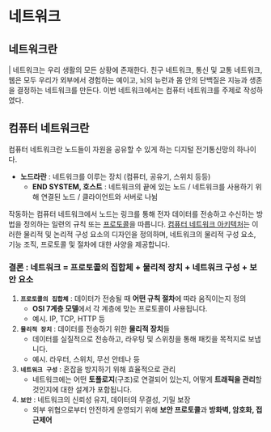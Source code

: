 # 네트워크

## 네트워크란
| 네트워크는 우리 생활의 모든 상황에 존재한다. 친구 네트워크, 통신 및 교통 네트워크, 웹은 모두 우리가 외부에서 경험하는 예이고, 뇌의 뉴런과 몸 안의 단백질은 지능과 생존을 결정하는 네트워크를 만든다. 이번 네트워크에서는 컴퓨터 네트워크를 주제로 작성하였다.

## 컴퓨터 네트워크란
컴퓨터 네트워크란 노드들이 자원을 공유할 수 있게 하는 디지털 전기통신망의 하나이다. 
<br>
- **노드라란** : 네트워크를 이루는 장치 (컴퓨터, 공유기, 스위치 등등)
    - **END SYSTEM, 호스트** : 네트워크의 끝에 있는 노드 / 네트워크를 사용하기 위해 연결된 노드 / 클라이언트와 서버로 나뉨


작동하는 컴퓨터 네트워크에서 노드는 링크를 통해 전자 데이터를 전송하고 수신하는 방법을 정의하는 일련의 규칙 또는 [프로토콜](./pages/프로토콜(통신규약).md)을 따릅니다. [컴퓨터 네트워크 아키텍처]()는 이러한 물리적 및 논리적 구성 요소의 디자인을 정의하며, 네트워크의 물리적 구성 요소, 기능 조직, 프로토콜 및 절차에 대한 사양을 제공합니다.

### 결론 : 네트워크 = 프로토콜의 집합체 + 물리적 장치 + 네트워크 구성 + 보안 요소
1. **`프로토콜의 집합체`** : 데이터가 전송될 때 **어떤 규칙 절차**에 따라 움직이는지 정의
   - **OSI 7계층 모델**에서 각 계층에 맞는 프로토콜이 사용됩니다. 
   - 예시. IP, TCP, HTTP 등
2. **`물리적 장치`** : 데이터를 전송하기 위한 **물리적 장치**들
   - 데이터를 실질적으로 전송하고, 라우팅 및 스위칭을 통해 패킷을 목적지로 보냅니다.
   - 예시. 라우터, 스위치, 무선 안테나 등
3. **`네트워크 구성`** : 혼잡을 방지하기 위해 효율적으로 관리
   - 네트워크에는 어떤 **토폴로지**(구조)로 연결되어 있는지, 어떻게 **트래픽을 관리**할 것인지에 대한 설계가 포함됩니다.
4. **`보안`** : 네트워크의 신뢰성 유지, 데이터의 무결성, 기밀 보장
   - 외부 위협으로부터 안전하게 운영되기 위해 **보안 프로토콜**과 **방화벽, 암호화, 접근제어**